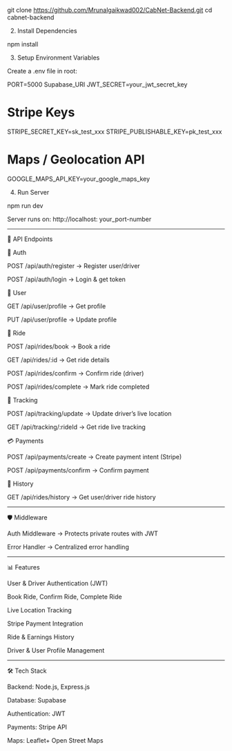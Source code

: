 git clone https://github.com/Mrunalgaikwad002/CabNet-Backend.git
cd cabnet-backend

2. Install Dependencies

npm install

3. Setup Environment Variables

Create a .env file in root:

PORT=5000
Supabase_URI
JWT_SECRET=your_jwt_secret_key

# Stripe Keys
STRIPE_SECRET_KEY=sk_test_xxx
STRIPE_PUBLISHABLE_KEY=pk_test_xxx

# Maps / Geolocation API
GOOGLE_MAPS_API_KEY=your_google_maps_key

4. Run Server

npm run dev

Server runs on: http://localhost: your_port-number


---

🚀 API Endpoints

🔑 Auth

POST /api/auth/register → Register user/driver

POST /api/auth/login → Login & get token


👤 User

GET /api/user/profile → Get profile

PUT /api/user/profile → Update profile


🚖 Ride

POST /api/rides/book → Book a ride

GET /api/rides/:id → Get ride details

POST /api/rides/confirm → Confirm ride (driver)

POST /api/rides/complete → Mark ride completed


📍 Tracking

POST /api/tracking/update → Update driver’s live location

GET /api/tracking/:rideId → Get ride live tracking


💳 Payments

POST /api/payments/create → Create payment intent (Stripe)

POST /api/payments/confirm → Confirm payment


📜 History

GET /api/rides/history → Get user/driver ride history



---

🛡 Middleware

Auth Middleware → Protects private routes with JWT

Error Handler → Centralized error handling



---

📊 Features

User & Driver Authentication (JWT)

Book Ride, Confirm Ride, Complete Ride

Live Location Tracking

Stripe Payment Integration

Ride & Earnings History

Driver & User Profile Management



---

🛠 Tech Stack

Backend: Node.js, Express.js

Database: Supabase

Authentication: JWT

Payments: Stripe API

Maps: Leaflet+ Open Street Maps

